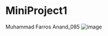 # MiniProject1
Muhammad Farros Anand_085
![image](https://github.com/user-attachments/assets/9f6e0f26-8c05-49ef-a56c-c9d39fd4f5b4)
